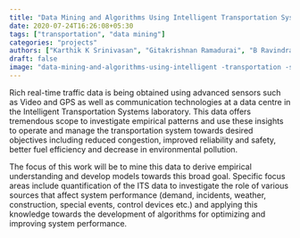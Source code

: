 ```yaml
---
title: "Data Mining and Algorithms Using Intelligent Transportation Systems Data"
date: 2020-07-24T16:26:08+05:30
tags: ["transportation", "data mining"]
categories: "projects"
authors: ["Karthik K Srinivasan", "Gitakrishnan Ramadurai", "B Ravindran", "Sayan Ranu"]
draft: false
image: "data-mining-and-algorithms-using-intelligent -transportation -systems-data.jpg"
---
```


Rich real-time traffic data is being obtained using advanced sensors such as Video and GPS as well as communication technologies at a data centre in the Intelligent Transportation Systems laboratory. This data offers tremendous scope to investigate empirical patterns and use these insights to operate and manage the transportation system towards desired objectives including reduced congestion, improved reliability and safety, better fuel efficiency and decrease in environmental pollution. 

The focus of this work will be to mine this data to derive empirical understanding and develop models towards this broad goal. Specific focus areas include quantification of the ITS data to investigate the role of various sources that affect system performance (demand, incidents, weather, construction, special events, control devices etc.) and applying this knowledge towards the development of algorithms for optimizing and improving system performance.

